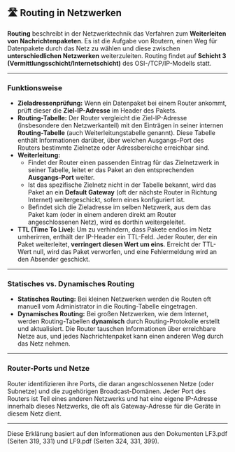 
## 🛣️ Routing in Netzwerken

**Routing** beschreibt in der Netzwerktechnik das Verfahren zum **Weiterleiten von Nachrichtenpaketen**. Es ist die Aufgabe von Routern, einen Weg für Datenpakete durch das Netz zu wählen und diese zwischen **unterschiedlichen Netzwerken** weiterzuleiten. Routing findet auf **Schicht 3 (Vermittlungsschicht/Internetschicht)** des OSI-/TCP/IP-Modells statt.

---

### Funktionsweise

* **Zieladressenprüfung:** Wenn ein Datenpaket bei einem Router ankommt, prüft dieser die **Ziel-IP-Adresse** im Header des Pakets.
* **Routing-Tabelle:** Der Router vergleicht die Ziel-IP-Adresse (insbesondere den Netzwerkanteil) mit den Einträgen in seiner internen **Routing-Tabelle** (auch Weiterleitungstabelle genannt). Diese Tabelle enthält Informationen darüber, über welchen Ausgangs-Port des Routers bestimmte Zielnetze oder Adressbereiche erreichbar sind.
* **Weiterleitung:**
    * Findet der Router einen passenden Eintrag für das Zielnetzwerk in seiner Tabelle, leitet er das Paket an den entsprechenden **Ausgangs-Port** weiter.
    * Ist das spezifische Zielnetz nicht in der Tabelle bekannt, wird das Paket an ein **Default Gateway** (oft der nächste Router in Richtung Internet) weitergeschickt, sofern eines konfiguriert ist.
    * Befindet sich die Zieladresse im selben Netzwerk, aus dem das Paket kam (oder in einem anderen direkt am Router angeschlossenen Netz), wird es dorthin weitergeleitet.
* **TTL (Time To Live):** Um zu verhindern, dass Pakete endlos im Netz umherirren, enthält der IP-Header ein TTL-Feld. Jeder Router, der ein Paket weiterleitet, **verringert diesen Wert um eins**. Erreicht der TTL-Wert null, wird das Paket verworfen, und eine Fehlermeldung wird an den Absender geschickt.

---

### Statisches vs. Dynamisches Routing

* **Statisches Routing:** Bei kleinen Netzwerken werden die Routen oft manuell vom Administrator in die Routing-Tabelle eingetragen.
* **Dynamisches Routing:** Bei großen Netzwerken, wie dem Internet, werden Routing-Tabellen **dynamisch** durch Routing-Protokolle erstellt und aktualisiert. Die Router tauschen Informationen über erreichbare Netze aus, und jedes Nachrichtenpaket kann einen anderen Weg durch das Netz nehmen.

---

### Router-Ports und Netze

Router identifizieren ihre Ports, die daran angeschlossenen Netze (oder Subnetze) und die zugehörigen Broadcast-Domänen. Jeder Port des Routers ist Teil eines anderen Netzwerks und hat eine eigene IP-Adresse innerhalb dieses Netzwerks, die oft als Gateway-Adresse für die Geräte in diesem Netz dient.

***

Diese Erklärung basiert auf den Informationen aus den Dokumenten LF3.pdf (Seiten 319, 331) und LF9.pdf (Seiten 324, 331, 399).
